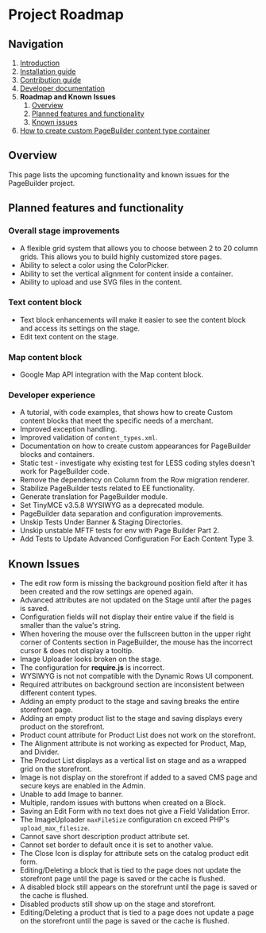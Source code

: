 # Project Roadmap
<!-- {% comment %} -->
## Navigation

1. [Introduction]
2. [Installation guide]
3. [Contribution guide]
4. [Developer documentation]
5. **Roadmap and Known Issues**
   1. [Overview](#overview)
   1. [Planned features and functionality](#planned-features-and-functionality)
   1. [Known issues](#known-issues)
6. [How to create custom PageBuilder content type container]


[Introduction]: README.md
[Contribution guide]: CONTRIBUTING.md
[Installation guide]: install.md
[Developer documentation]: developer-documentation.md
[Architecture overview]: architecture-overview.md
[BlueFoot to PageBuilder data migration]: bluefoot-data-migration.md
[Third-party content type migration]: new-content-type-example.md
[Iconography]: iconography.md
[Add image uploader to content type]: image-uploader.md
[Module integration]: module-integration.md
[Additional data configuration]: custom-configuration.md
[Content type configuration]: content-type-configuration.md
[How to add a new content type]: how-to-add-new-content-type.md
[Events]: events.md
[Bindings]: bindings.md
[Master format]: master-format.md
[Visual select]: visual-select.md
[Reuse product conditions in content types]: product-conditions.md
[Store component master format as widget directive]: widget-directive.md
[Use the block chooser UI component]: block-chooser-component.md
[Use the inline text editing component]: inline-editing-component.md
[Render a backend content type preview]: content-type-preview.md
[Custom Toolbar]: toolbar.md
[Full width page layouts]: full-width-page-layouts.md
[Add image uploader to content type]: image-uploader.md
[Roadmap and Known Issues]: roadmap.md
[How to create custom PageBuilder content type container]: how-to-create-custom-content-type-container.md
<!-- {% endcomment %} -->
## Overview

This page lists the upcoming functionality and known issues for the PageBuilder project.

## Planned features and functionality

### Overall stage improvements

* A flexible grid system that allows you to choose between 2 to 20 column grids.
  This allows you to build highly customized store pages. <!-- MAGETWO-87048 -->
* Ability to select a color using the ColorPicker. <!-- MAGETWO-90240 -->
* Ability to set the vertical alignment for content inside a container. <!-- MAGETWO-90242 -->
* Ability to upload and use SVG files in the content. <!-- MAGETWO-53778 -->

### Text content block

  * Text block enhancements will make it easier to see the content block and access its settings on the stage. <!-- MAGETWO-87070 -->
  * Edit text content on the stage. <!--MAGETWO-86724-->

### Map content block

  * Google Map API integration with the Map content block. <!-- MAGETWO-88225 -->

### Developer experience

  * A tutorial, with code examples, that shows how to create Custom content blocks that meet the specific needs of a merchant. <!-- MAGETWO-72564 -->
  * Improved exception handling. <!-- MAGETWO-88348 -->
  * Improved validation of `content_types.xml`. <!-- MAGETWO-88379 -->
  * Documentation on how to create custom appearances for PageBuilder blocks and containers. <!-- MAGETWO-86522 -->
  * Static test - investigate why existing test for LESS coding styles doesn't work for PageBuilder code. <!-- MAGETWO-87592 -->
  * Remove the dependency on Column from the Row migration renderer. <!-- MAGETWO-88772 -->
  * Stabilize PageBuilder tests related to EE functionality. <!--MAGETWO-87898-->
  * Generate translation for PageBuilder module. <!--MAGETWO-88456-->
  * Set TinyMCE v3.5.8 WYSIWYG as a deprecated module. <!--MAGETWO-89695-->
  * PageBuilder data separation and configuration improvements. <!--MAGETWO-88351-->
  * Unskip Tests Under Banner & Staging Directories. <!--MAGETWO-90239-->
  * Unskip unstable MFTF tests for env with Page Builder Part 2. <!-- MAGETWO-89829-->
  * Add Tests to Update Advanced Configuration For Each Content Type 3. <!--MAGETWO-90175-->



## Known Issues

* The edit row form is missing the background position field after it has been created and the row settings are opened again. <!-- MAGETWO-89477 -->
* Advanced attributes are not updated on the Stage until after the pages is saved. <!-- MAGETWO-89560 -->
* Configuration fields will not display their entire value if the field is smaller than the value's string. <!-- MAGETWO-88226 -->
* When hovering the mouse over the fullscreen button in the upper right corner of Contents section in PageBuilder, the mouse has the incorrect cursor & does not display a tooltip. <!-- MAGETWO-88353 -->
* Image Uploader looks broken on the stage. <!-- MAGETWO-90116 -->
* The configuration for **require.js** is incorrect. <!-- MAGETWO-81327 -->
* WYSIWYG is not not compatible with the Dynamic Rows UI component. <!-- MAGETWO-80151 -->
* Required attributes on background section are inconsistent between different content types. <!-- MAGETWO-86986 -->
* Adding an empty product to the stage and saving breaks the entire storefront page. <!-- MAGETWO-89998 -->
* Adding an empty product list to the stage and saving displays every product on the storefront. <!-- MAGETWO-90010 -->
* Product count attribute for Product List does not work on the storefront. <!-- MAGETWO-90100 -->
* The Alignment attribute is not working as expected for Product, Map, and Divider. <!-- MAGETWO-90101 -->
* The Product List displays as a vertical list on stage and as a wrapped grid on the storefront. <!-- MAGETWO-90102 -->
* Image is not display on the storefront if added to a saved CMS page and secure keys are enabled in the Admin. <!-- MAGETWO-90177 -->
* Unable to add Image to banner. <!-- MAGETWO-90178 -->
* Multiple, random issues with buttons when created on a Block. <!-- MAGETWO-90184 -->
* Saving an Edit Form with no text does not give a Field Validation Error. <!-- MAGETWO-89867 -->
* The ImageUploader `maxFileSize` configuration cn exceed PHP's `upload_max_filesize`. <!-- MAGETWO-90241 -->
* Cannot save short description product attribute set. <!-- MAGETWO-90277 -->
* Cannot set border to default once it is set to another value. <!-- MAGETWO-90283 -->
* The Close Icon is display for attribute sets on the catalog product edit form. <!-- MAGETWO-90347 -->
* Editing/Deleting a block that is tied to the page does not update the storefront page until the page is saved or the cache is flushed. <!-- MAGETWO-90429 -->
* A disabled block still appears on the storefrunt until the page is saved or the cache is flushed. <!-- MAGETWO-90430 -->
* Disabled products still show up on the stage and storefront. <!-- MAGETWO-90431 -->
* Editing/Deleting a product that is tied to a page does not update a page on the storefront until the page is saved or the cache is flushed. <!-- MAGETWO-90432 -->


